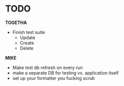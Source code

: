 # TODO

 **TOGETHA**
 - Finish test suite
    * Update
    * Create
    * Delete

**MIKE**
- Make test db refresh on every run
- make a separate DB for testing vs. application itself
- set up your formatter you fucking scrub
